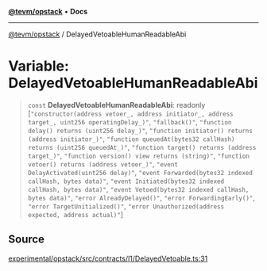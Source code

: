 [**@tevm/opstack**](../README.md) • **Docs**

***

[@tevm/opstack](../globals.md) / DelayedVetoableHumanReadableAbi

# Variable: DelayedVetoableHumanReadableAbi

> `const` **DelayedVetoableHumanReadableAbi**: readonly [`"constructor(address vetoer_, address initiator_, address target_, uint256 operatingDelay_)"`, `"fallback()"`, `"function delay() returns (uint256 delay_)"`, `"function initiator() returns (address initiator_)"`, `"function queuedAt(bytes32 callHash) returns (uint256 queuedAt_)"`, `"function target() returns (address target_)"`, `"function version() view returns (string)"`, `"function vetoer() returns (address vetoer_)"`, `"event DelayActivated(uint256 delay)"`, `"event Forwarded(bytes32 indexed callHash, bytes data)"`, `"event Initiated(bytes32 indexed callHash, bytes data)"`, `"event Vetoed(bytes32 indexed callHash, bytes data)"`, `"error AlreadyDelayed()"`, `"error ForwardingEarly()"`, `"error TargetUnitialized()"`, `"error Unauthorized(address expected, address actual)"`]

## Source

[experimental/opstack/src/contracts/l1/DelayedVetoable.ts:31](https://github.com/evmts/tevm-monorepo/blob/main/experimental/opstack/src/contracts/l1/DelayedVetoable.ts#L31)
